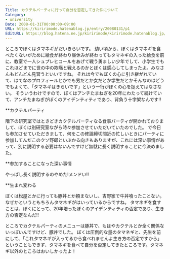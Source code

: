 ```yaml
---
Title: カクテルパーティに行って自分を否定してきた件について
Category:
- university
Date: 2008-01-31T00:00:00+09:00
URL: https://kiririmode.hatenablog.jp/entry/20080131/p1
EditURL: https://blog.hatena.ne.jp/kiririmode/kiririmode.hatenablog.jp/atom/entry/8454420450078215558
---
```



ところでぼくはタマネギがだいきらいです。
幼い頃から、ぼくはタマネギを食べたくないがために給食が終わり昼休みが終わってもタマネギの入った給食を前に、教室で一人シュプレヒコールをあげて戦う勇ましい少年でして、小学生でもこれほどまでに世の中の欺瞞と戦えるのかとぼくは感心してしまったよ。みなさんもどんどん見習うといいですね。
それは今でもぼくの心に引き継がれていて、はてなのプロフィールとかでも男だとか女だとか学生だとかそんなのはどうでもよくて、「タマネギはきらいです」という一行がぼくの心を捉えてはなさない。
そういうわけですので、ぼくはアンチたまねぎを20年にわたって続けていて、アンチたまねぎがぼくのアイデンティティであり、背負う十字架なんです!!

**カクテルパーティ

階下の研究室ではときどきカクテルパーティなる食事パーティが開かれておりまして、ぼくは別研究室ながら時々参加させていただいていたのでした。
で今日も参加させていただきまして、何をこの修論締切間近の忙しいときにパーティに参加してんだこのクソ野郎といぶかる向きもありますが、これには深い事情があって、別に説明する必要はないんですけど無駄に長く説明することに今決めました。

**参加することになった深い事情

やっぱし長く説明するのやめた!メンドい!!

**生まれ変わる

ぼくは松屋とかに行っても豚丼とか頼まないし、吉野家で牛丼喰ったことない。なぜかというともちろんタマネギがはいっているからですね。
タマネギを食すことは、ぼくにとって、20年培ったぼくのアイデンティティの否定であり、生き方の否定なんだ!!


ところでカクテルパーティのメニューは豚丼で、もはやカクテルとか全く関係ないっぽいんですけど、豚丼でした。
ぼくは圧倒的な量のタマネギと、先生を前にして、「これタマネギが入ってるから食べれませんよ生き方の否定ですから」ということもできず、タマネギを食べて自分を否定してきたところです。タマネギ以外のところはおいしかったよ！
